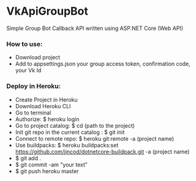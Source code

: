 # VkApiGroupBot

Simple Group Bot Callback API written using ASP.NET Core (Web API)

### How to use:

* Download project
* Add to appsettings.json your group access token, confirmation code, your Vk Id

### Deploy in Heroku:

* Create Project in Heroku
* Download Heroku CLI
* Go to terminal
* Authorize: $ heroku login
* Go to project catalog: $ cd (path to the project)
* Init git repo in the current catalog : $ git init
* Connect to remote repo: $ heroku git:remote -a (project name)
* Use buildpacks: $ heroku buildpacks:set https://github.com/jincod/dotnetcore-buildpack.git -a (project name)
* $ git add .
* $ git commit -am "your text"
* $ git push heroku master
